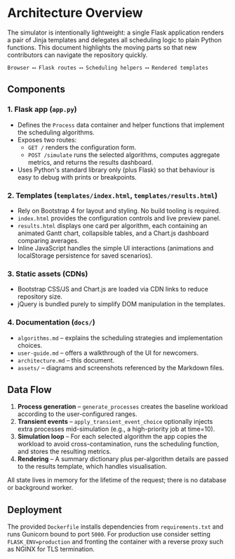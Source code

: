 # Architecture Overview

The simulator is intentionally lightweight: a single Flask application renders
a pair of Jinja templates and delegates all scheduling logic to plain Python
functions. This document highlights the moving parts so that new contributors can
navigate the repository quickly.

```
Browser ⟷ Flask routes ⟷ Scheduling helpers ⟷ Rendered templates
```

## Components

### 1. Flask app (`app.py`)

- Defines the `Process` data container and helper functions that implement the
  scheduling algorithms.
- Exposes two routes:
  - `GET /` renders the configuration form.
  - `POST /simulate` runs the selected algorithms, computes aggregate metrics,
    and returns the results dashboard.
- Uses Python's standard library only (plus Flask) so that behaviour is easy to
  debug with prints or breakpoints.

### 2. Templates (`templates/index.html`, `templates/results.html`)

- Rely on Bootstrap 4 for layout and styling. No build tooling is required.
- `index.html` provides the configuration controls and live preview panel.
- `results.html` displays one card per algorithm, each containing an animated
  Gantt chart, collapsible tables, and a Chart.js dashboard comparing averages.
- Inline JavaScript handles the simple UI interactions (animations and
  localStorage persistence for saved scenarios).

### 3. Static assets (CDNs)

- Bootstrap CSS/JS and Chart.js are loaded via CDN links to reduce repository
  size.
- jQuery is bundled purely to simplify DOM manipulation in the templates.

### 4. Documentation (`docs/`)

- `algorithms.md` – explains the scheduling strategies and implementation
  choices.
- `user-guide.md` – offers a walkthrough of the UI for newcomers.
- `architecture.md` – this document.
- `assets/` – diagrams and screenshots referenced by the Markdown files.

## Data Flow

1. **Process generation** – `generate_processes` creates the baseline workload
   according to the user-configured ranges.
2. **Transient events** – `apply_transient_event_choice` optionally injects extra
   processes mid-simulation (e.g., a high-priority job at time=10).
3. **Simulation loop** – For each selected algorithm the app copies the workload
   to avoid cross-contamination, runs the scheduling function, and stores the
   resulting metrics.
4. **Rendering** – A summary dictionary plus per-algorithm details are passed to
   the results template, which handles visualisation.

All state lives in memory for the lifetime of the request; there is no database
or background worker.

## Deployment

The provided `Dockerfile` installs dependencies from `requirements.txt` and runs
Gunicorn bound to port `5000`. For production use consider setting
`FLASK_ENV=production` and fronting the container with a reverse proxy such as
NGINX for TLS termination.

